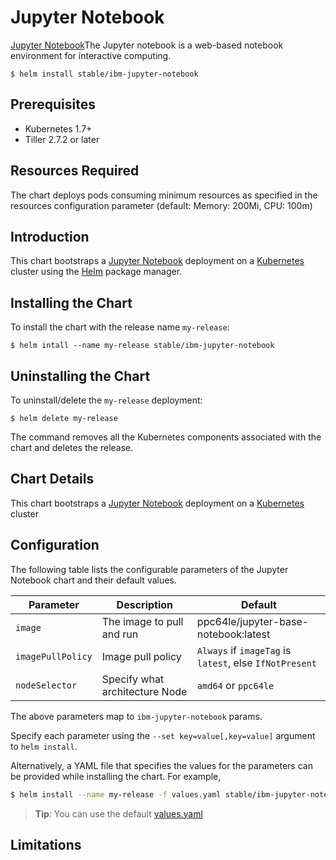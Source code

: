 # Jupyter Notebook

[Jupyter Notebook](https://jupyter-notebook.readthedocs.io/)The Jupyter notebook is a web-based notebook environment for interactive computing.

```console
$ helm install stable/ibm-jupyter-notebook
```

## Prerequisites

- Kubernetes 1.7+                        
- Tiller 2.7.2 or later

## Resources Required
The chart deploys pods consuming minimum resources as specified in the resources configuration parameter (default: Memory: 200Mi, CPU: 100m)

## Introduction

This chart bootstraps a [Jupyter Notebook](https://github.com/jupyter/notebook) deployment on a [Kubernetes](http://kubernetes.io) cluster using the [Helm](https://helm.sh) package manager.


## Installing the Chart

To install the chart with the release name `my-release`:

```console
$ helm intall --name my-release stable/ibm-jupyter-notebook
```

## Uninstalling the Chart

To uninstall/delete the `my-release` deployment:

```console
$ helm delete my-release
```

The command removes all the Kubernetes components associated with the chart and deletes the release.

## Chart Details
This chart bootstraps a [Jupyter Notebook](https://hub.docker.com/r/ppc64le/jupyter-base-notebook/) deployment on a [Kubernetes](http://kubernetes.io) cluster


## Configuration

The following table lists the configurable parameters of the Jupyter Notebook chart and their default values.

|      Parameter            |          Description            |                         Default                         |
|---------------------------|---------------------------------|---------------------------------------------------------|
| `image`                   | The image to pull and run       | ppc64le/jupyter-base-notebook:latest                    |
| `imagePullPolicy`         | Image pull policy               | `Always` if `imageTag` is `latest`, else `IfNotPresent` |
| `nodeSelector`            | Specify what architecture Node  | `amd64` or `ppc64le`                                    |


The above parameters map to `ibm-jupyter-notebook` params.

Specify each parameter using the `--set key=value[,key=value]` argument to `helm install`. 

Alternatively, a YAML file that specifies the values for the parameters can be provided while installing the chart. For example,

```bash
$ helm install --name my-release -f values.yaml stable/ibm-jupyter-notebook
```

> **Tip**: You can use the default [values.yaml](values.yaml)

## Limitations
